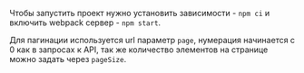 Чтобы запустить проект нужно установить зависимости - `npm ci` и включить webpack сервер - `npm start`.

Для пагинации используется url параметр `page`, нумерация начинается с 0 как в запросах к API, так же количество элементов на странице можно задать через `pageSize`.